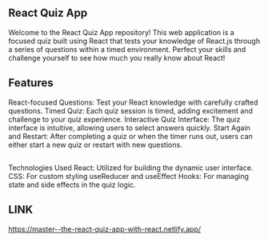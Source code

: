 
## React Quiz App
Welcome to the React Quiz App repository! This web application is a focused quiz built using React that tests your knowledge of React.js through a series of questions within a timed environment. Perfect your skills and challenge yourself to see how much you really know about React!

## Features
React-focused Questions: Test your React knowledge with carefully crafted questions.
Timed Quiz: Each quiz session is timed, adding excitement and challenge to your quiz experience.
Interactive Quiz Interface: The quiz interface is intuitive, allowing users to select answers quickly.
Start Again and Restart: After completing a quiz or when the timer runs out, users can either start a new quiz or restart with new questions.
##
Technologies Used
React: Utilized for building the dynamic user interface.
CSS: For custom styling 
useReducer and useEffect Hooks: For managing state and side effects in the quiz logic.

## LINK 
https://master--the-react-quiz-app-with-react.netlify.app/
